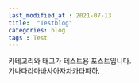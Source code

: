 ```yaml
---
last_modified_at : 2021-07-13
title:  "Testblog"
categories: blog
tags : Test
---
```


카테고리와 태그가 테스트용 포스트입니다.  
가나다라마바사아자차카타파하.

